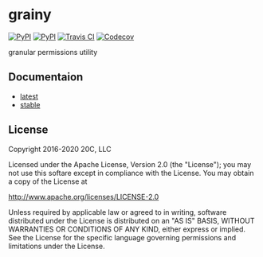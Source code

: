 # grainy

[![PyPI](https://img.shields.io/pypi/v/grainy.svg?maxAge=60)](https://pypi.python.org/pypi/grainy)
[![PyPI](https://img.shields.io/pypi/pyversions/grainy.svg?maxAge=600)](https://pypi.python.org/pypi/grainy)
[![Travis CI](https://img.shields.io/travis/20c/grainy.svg?maxAge=60)](https://travis-ci.org/20c/grainy)
[![Codecov](https://img.shields.io/codecov/c/github/20c/grainy/master.svg?maxAge=60)](https://codecov.io/github/20c/grainy)

granular permissions utility

## Documentaion

- [latest](https://grainy.readthedocs.io/en/latest/)
- [stable](https://grainy.readthedocs.io/en/stable/)

## License

Copyright 2016-2020 20C, LLC

Licensed under the Apache License, Version 2.0 (the "License");
you may not use this softare except in compliance with the License.
You may obtain a copy of the License at

   http://www.apache.org/licenses/LICENSE-2.0

Unless required by applicable law or agreed to in writing, software
distributed under the License is distributed on an "AS IS" BASIS,
WITHOUT WARRANTIES OR CONDITIONS OF ANY KIND, either express or implied.
See the License for the specific language governing permissions and
limitations under the License.

